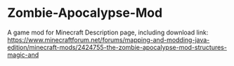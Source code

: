 # Zombie-Apocalypse-Mod
A game mod for Minecraft
Description page, including download link:
https://www.minecraftforum.net/forums/mapping-and-modding-java-edition/minecraft-mods/2424755-the-zombie-apocalypse-mod-structures-magic-and
